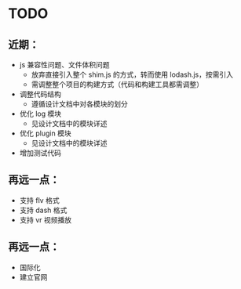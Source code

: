 <h1>TODO</h1>

<h2>近期：</h2>

* js 兼容性问题、文件体积问题
    * 放弃直接引入整个 shim.js 的方式，转而使用 lodash.js，按需引入
    * 需调整整个项目的构建方式（代码和构建工具都需调整）
* 调整代码结构
    * 遵循设计文档中对各模块的划分
* 优化 log 模块
    * 见设计文档中的模块详述
* 优化 plugin 模块
    * 见设计文档中的模块详述
* 增加测试代码

<h2>再远一点：</h2>

* 支持 flv 格式
* 支持 dash 格式
* 支持 vr 视频播放

<h2>再远一点：</h2>

* 国际化
* 建立官网
